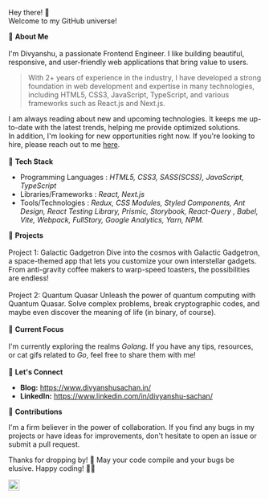 Hey there! 👋  
Welcome to my GitHub universe!

🌟  **About Me** <br>
<br>
I'm Divyanshu, a passionate Frontend Engineer. I like building beautiful, responsive, and user-friendly web applications that bring value to users. 

> With 2+ years of experience in the industry, I have developed a strong
> foundation in web development and expertise in many technologies,
> including HTML5, CSS3, JavaScript, TypeScript, and various frameworks
> such as React.js and Next.js.

I am always reading about new and upcoming technologies. It keeps me up-to-date with the latest trends, helping me provide optimized solutions.<br>
In addition, I'm looking for new opportunities right now. If you're looking to hire, please reach out to me [here](mailto:divyanshusachan147@gmail.com).
<br>
<br>
🚀  **Tech Stack**<br>

 - Programming Languages : *HTML5, CSS3, SASS(SCSS), JavaScript, TypeScript*
 - Libraries/Frameworks : *React, Next.js* 
 - Tools/Technologies : *Redux, CSS Modules, Styled Components, Ant Design, React Testing Library, Prismic, Storybook, React-Query , Babel, Vite, Webpack, FullStory, Google Analytics, Yarn, NPM.*

🎨  **Projects**
<br>
<br>
Project 1: Galactic Gadgetron
Dive into the cosmos with Galactic Gadgetron, a space-themed app that lets you customize your own interstellar gadgets. From anti-gravity coffee makers to warp-speed toasters, the possibilities are endless!
<br>
<br>
Project 2: Quantum Quasar
Unleash the power of quantum computing with Quantum Quasar. Solve complex problems, break cryptographic codes, and maybe even discover the meaning of life (in binary, of course).
<br>
<br>
🌱  **Current Focus**
<br>
<br>
I'm currently exploring the realms *Golang*. If you have any tips, resources, or cat gifs related to *Go*, feel free to share them with me!
<br>
<br>
🤝  **Let's Connect**
<br>
- **Blog:** https://www.divyanshusachan.in/
- **LinkedIn:** https://www.linkedin.com/in/divyanshu-sachan/
  

🙌 **Contributions**
  
I'm a firm believer in the power of collaboration. If you find any bugs in my projects or have ideas for improvements, don't hesitate to open an issue or submit a pull request.

Thanks for dropping by! 🚀 May your code compile and your bugs be elusive. Happy coding! 💃🏻

[<img align="left" alt="Instagram" width="22px" src="https://cdn.jsdelivr.net/npm/simple-icons@v3/icons/instagram.svg" />][instagram] 

[instagram]: https://www.instagram.com/dsac147/
